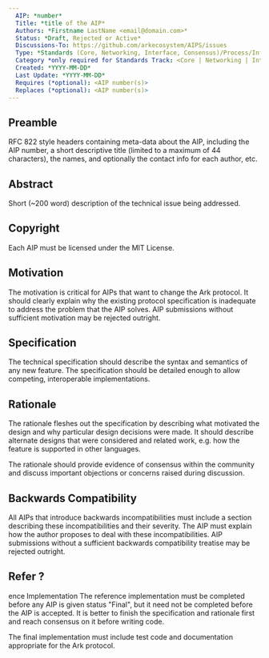 ```yaml
---
  AIP: *number*
  Title: *title of the AIP*
  Authors: *Firstname LastName <email@domain.com>*
  Status: *Draft, Rejected or Active*
  Discussions-To: https://github.com/arkecosystem/AIPS/issues
  Type: *Standards (Core, Networking, Interface, Consensus)/Process/Informational*
  Category *only required for Standards Track: <Core | Networking | Interface | Consensus>
  Created: *YYYY-MM-DD*
  Last Update: *YYYY-MM-DD*
  Requires (*optional): <AIP number(s)>
  Replaces (*optional): <AIP number(s)>
--- 
```


## Preamble
RFC 822 style headers containing meta-data about the AIP, including the AIP number, a short descriptive title (limited to a maximum of 44 characters), the names, and optionally the contact info for each author, etc.

## Abstract
Short (~200 word) description of the technical issue being addressed.

## Copyright
Each AIP must be licensed under the MIT License.

## Motivation
The motivation is critical for AIPs that want to change the Ark protocol. It should clearly explain why the existing protocol specification is inadequate to address the problem that the AIP solves. AIP submissions without sufficient motivation may be rejected outright.

## Specification
The technical specification should describe the syntax and semantics of any new feature. The specification should be detailed enough to allow competing, interoperable implementations.

## Rationale
The rationale fleshes out the specification by describing what motivated the design and why particular design decisions were made. It should describe alternate designs that were considered and related work, e.g. how the feature is supported in other languages.

The rationale should provide evidence of consensus within the community and discuss important objections or concerns raised during discussion.

## Backwards Compatibility
All AIPs that introduce backwards incompatibilities must include a section describing these incompatibilities and their severity. The AIP must explain how the author proposes to deal with these incompatibilities. AIP submissions without a sufficient backwards compatibility treatise may be rejected outright.

## Refer ?
ence Implementation
The reference implementation must be completed before any AIP is given status "Final", but it need not be completed before the AIP is accepted. It is better to finish the specification and rationale first and reach consensus on it before writing code.

The final implementation must include test code and documentation appropriate for the Ark protocol.